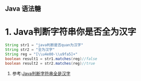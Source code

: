 Java 语法糖
---

# 1. Java判断字符串你是否全为汉字
```java
String str1 = "java判断是否quan为汉字"  
String str2 = "全为汉字"  
String reg = "[\\u4e00-\\u9fa5]+"  
boolean result1 = str1.matches(reg)//false  
boolean result2 = str2.matches(reg)//true
```

1. 参考:<a href = "https://blog.csdn.net/h082602/article/details/73251446">Java判断字符串全是汉字</a>